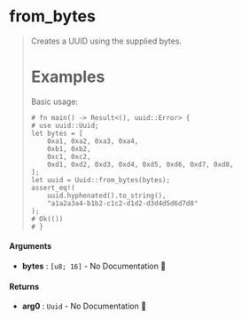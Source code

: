 # from\_bytes

>  Creates a UUID using the supplied bytes.
>  # Examples
>  Basic usage:
>  ```
>  # fn main() -> Result<(), uuid::Error> {
>  # use uuid::Uuid;
>  let bytes = [
>      0xa1, 0xa2, 0xa3, 0xa4,
>      0xb1, 0xb2,
>      0xc1, 0xc2,
>      0xd1, 0xd2, 0xd3, 0xd4, 0xd5, 0xd6, 0xd7, 0xd8,
>  ];
>  let uuid = Uuid::from_bytes(bytes);
>  assert_eq!(
>      uuid.hyphenated().to_string(),
>      "a1a2a3a4-b1b2-c1c2-d1d2-d3d4d5d6d7d8"
>  );
>  # Ok(())
>  # }
>  ```

#### Arguments

- **bytes** : `[u8; 16]` \- No Documentation 🚧

#### Returns

- **arg0** : `Uuid` \- No Documentation 🚧